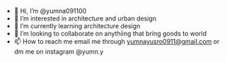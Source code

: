 - 👋 Hi, I’m @yumna091100
- 👀 I’m interested in architecture and urban design
- 🌱 I’m currently learning architecture design
- 💞️ I’m looking to collaborate on anythiing that bring goods to world
- 📫 How to reach me email me through yumnayusro0911@gmail.com or dm me on instagram @yumn.y

<!---
yumna091100/yumna091100 is a ✨ special ✨ repository because its `README.md` (this file) appears on your GitHub profile.
You can click the Preview link to take a look at your changes.
--->
